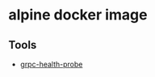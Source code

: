# alpine docker image

## Tools

- [grpc-health-probe](https://github.com/grpc-ecosystem/grpc-health-probe)

